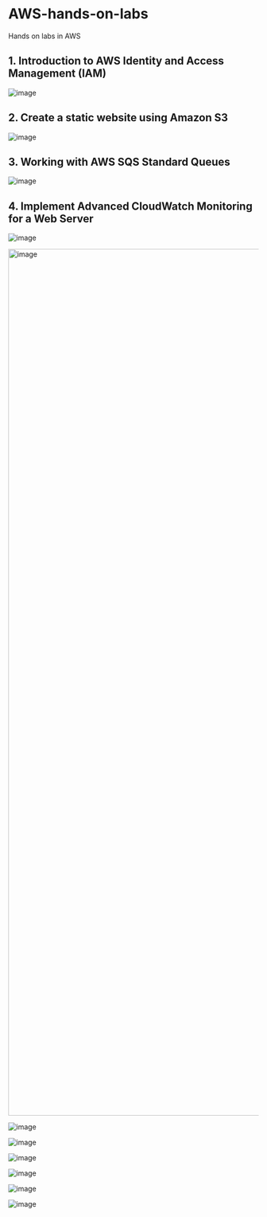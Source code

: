 # AWS-hands-on-labs
Hands on labs in AWS

## 1. Introduction to AWS Identity and Access Management (IAM)
![image](https://github.com/Abinash04/AWS-hands-on-labs/assets/15240069/b10fc484-64c7-48c0-986e-e667d99d2c9f)

## 2. Create a static website using Amazon S3
![image](https://github.com/Abinash04/AWS-hands-on-labs/assets/15240069/ae108a83-51af-4420-9438-88eeaf2988f5)

## 3. Working with AWS SQS Standard Queues
![image](https://github.com/Abinash04/AWS-hands-on-labs/assets/15240069/543ef3d6-74d5-415d-bb82-f329a14b1de6)

## 4. Implement Advanced CloudWatch Monitoring for a Web Server
![image](https://github.com/Abinash04/AWS-hands-on-labs/assets/15240069/3862cf77-dc31-48fb-ab2a-51500846848a)

<img width="1740" alt="image" src="https://github.com/Abinash04/AWS-hands-on-labs/assets/15240069/9f6caacc-3005-41ae-ad9a-10abe8835b36">

![image](https://github.com/Abinash04/AWS-hands-on-labs/assets/15240069/7d3f12f4-707f-4709-8f4f-08899ce58ce7)


![image](https://github.com/Abinash04/AWS-hands-on-labs/assets/15240069/20baa5c7-165a-4db2-bc64-32cbf5133b92)


![image](https://github.com/Abinash04/AWS-hands-on-labs/assets/15240069/512e7f55-5ccf-4e42-890a-0f868c2b196a)

![image](https://github.com/Abinash04/AWS-hands-on-labs/assets/15240069/ec06bda4-cbd3-463d-9f41-bc705d9c0ed7)

![image](https://github.com/Abinash04/AWS-hands-on-labs/assets/15240069/1ddb191c-4dcf-48c4-8a4a-f005540f2e2d)

![image](https://github.com/Abinash04/AWS-hands-on-labs/assets/15240069/32f95ec5-da95-49fa-b746-73e539f2aebd)




